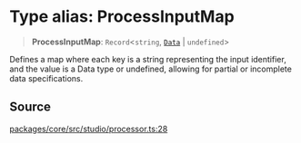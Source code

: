 # Type alias: ProcessInputMap

> **ProcessInputMap**: `Record`\<`string`, [`Data`](../../data/type-aliases/Data.md) \| `undefined`\>

Defines a map where each key is a string representing the input identifier,
and the value is a Data type or undefined, allowing for partial or incomplete
data specifications.

## Source

[packages/core/src/studio/processor.ts:28](https://github.com/VictorS67/encre/blob/c09849eb59af073bf23be826a912f2ba4f635f93/packages/core/src/studio/processor.ts#L28)
